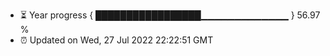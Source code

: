 - ⏳ Year progress { █████████████████▁▁▁▁▁▁▁▁▁▁▁▁▁ } 56.97 %
- ⏰ Updated on Wed, 27 Jul 2022 22:22:51 GMT

